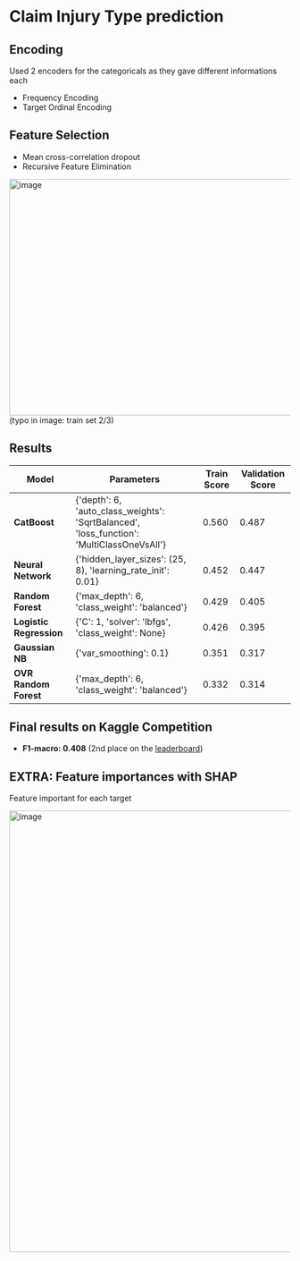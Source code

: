# Claim Injury Type prediction 

## Encoding 

Used 2 encoders for the categoricals as they gave different informations each  
- Frequency Encoding
- Target Ordinal Encoding 

## Feature Selection 

- Mean cross-correlation dropout 
- Recursive Feature Elimination

<img width="1181" height="423" alt="image" src="https://github.com/user-attachments/assets/167f98f8-ddab-46b4-bec3-cde2278412e4" />
(typo in image: train set 2/3) 

## Results 
| Model                        | Parameters                                                                                                                                    | Train Score | Validation Score |
| ---------------------------- | --------------------------------------------------------------------------------------------------------------------------------------------- | ----------- | ---------------- |
| **CatBoost**                 | {'depth': 6, 'auto\_class\_weights': 'SqrtBalanced', 'loss\_function': 'MultiClassOneVsAll'} | 0.560       | 0.487            |
| **Neural Network**           | {'hidden\_layer\_sizes': (25, 8), 'learning\_rate\_init': 0.01}                                                                               | 0.452       | 0.447            |
| **Random Forest**            | {'max\_depth': 6, 'class\_weight': 'balanced'}                                                                                                | 0.429       | 0.405            |
| **Logistic Regression**      | {'C': 1, 'solver': 'lbfgs', 'class\_weight': None}                                                                                            | 0.426       | 0.395            |
| **Gaussian NB**              | {'var\_smoothing': 0.1}                                                                                                                       | 0.351       | 0.317            |
| **OVR Random Forest**        | {'max\_depth': 6, 'class\_weight': 'balanced'}                                                                                                | 0.332       | 0.314            |



## Final results on Kaggle Competition

- **F1-macro: 0.408** (2nd place on the [leaderboard](https://www.kaggle.com/competitions/to-grant-or-not-to-grant/leaderboard))

## EXTRA: Feature importances with SHAP 

Feature important for each target

<img width="958" height="790" alt="image" src="https://github.com/user-attachments/assets/9618c66f-3649-4200-a551-54b1689ec88a" />
